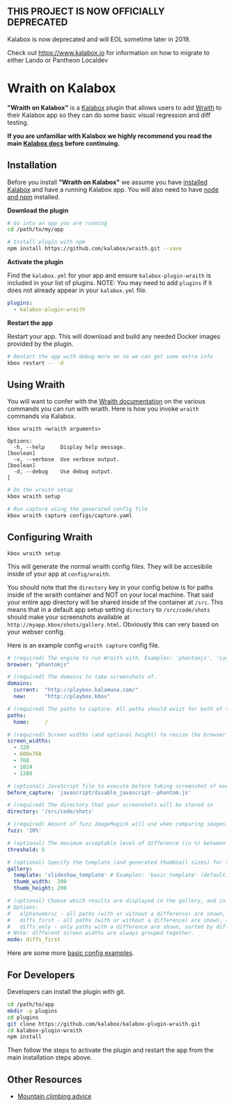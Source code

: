 THIS PROJECT IS NOW OFFICIALLY DEPRECATED
-----------------------------------------

Kalabox is now deprecated and will EOL sometime later in 2019. 

Check out https://www.kalabox.io for information on how to migrate to either Lando or Pantheon Localdev

Wraith on Kalabox
=================

**"Wraith on Kalabox"** is a [Kalabox](http://kalabox.io) plugin that allows users to add [Wraith](http://bbc-news.github.io/wraith/) to their Kalabox app so they can do some basic visual regression and diff testing.

**If you are unfamiliar with Kalabox we highly recommend you read the main [Kalabox docs](http://docs.kalabox.io) before continuing.**

Installation
------------

Before you install **"Wraith on Kalabox"**  we assume you have [installed Kalabox](http://docs.kalabox.io/en/stable/users/install/) and have a running Kalabox app. You will also need to have [node and npm](http://nodejs.org) installed.

**Download the plugin**

```bash
# Go into an app you are running
cd /path/to/my/app

# Install plugin with npm
npm install https://github.com/kalabox/wraith.git --save
```

**Activate the plugin**

Find the `kalabox.yml` for your app and ensure `kalabox-plugin-wraith` is included in your list of plugins. NOTE: You may need to add `plugins` if it does not already appear in your `kalabox.yml` file.

```yaml
plugins:
  - kalabox-plugin-wraith
```

**Restart the app**

Restart your app. This will download and build any needed Docker images provided by the plugin.

```bash
# Restart the app with debug more on so we can get some extra info
kbox restart -- -d
```

Using Wraith
------------

You will want to confer with the [Wraith documentation](http://bbc-news.github.io/wraith/) on the various commands you can run with wraith. Here is how you invoke  `wraith` commands via Kalabox.

`kbox wraith <wraith arguments>`

```
Options:
  -h, --help     Display help message.                                      [boolean]
  -v, --verbose  Use verbose output.                                        [boolean]
  -d, --debug    Use debug output.                                          [
```

```bash
# Do the wraith setup
kbox wraith setup

# Run capture using the generated config file
kbox wraith capture configs/capture.yaml
```

Configuring Wraith
------------------

`kbox wraith setup`

This will generate the normal wraith config files. They will be accesibile inside of your app at `config/wraith`.

You should note that the `directory` key in your config below is for paths inside of the wraith container and NOT on your local machine. That said your entire app directory will be shared inside of the container at `/src`. This means that in a default app setup setting `directory` to `/src/code/shots` should make your screenshots available at `http://myapp.kbox/shots/gallery.html`. Obviously this can very based on your webser config.

Here is an example config `wraith capture` config file.

```yaml
# (required) The engine to run Wraith with. Examples: 'phantomjs', 'casperjs', 'slimerjs'
browser: "phantomjs"

# (required) The domains to take screenshots of.
domains:
  current:  "http://playbox.kalamuna.com/"
  new:      "http://playbox.kbox"

# (required) The paths to capture. All paths should exist for both of the domains specified above.
paths:
  home:     /

# (required) Screen widths (and optional height) to resize the browser to before taking the screenshot.
screen_widths:
  - 320
  - 600x768
  - 768
  - 1024
  - 1280

# (optional) JavaScript file to execute before taking screenshot of every path. Default: nil
before_capture: 'javascript/disable_javascript--phantom.js'

# (required) The directory that your screenshots will be stored in
directory: '/src/code/shots'

# (required) Amount of fuzz ImageMagick will use when comparing images. A higher fuzz makes the comparison less strict.
fuzz: '20%'

# (optional) The maximum acceptable level of difference (in %) between two images before Wraith reports a failure. Default: 0
threshold: 5

# (optional) Specify the template (and generated thumbnail sizes) for the gallery output.
gallery:
  template: 'slideshow_template' # Examples: 'basic_template' (default), 'slideshow_template'
  thumb_width:  200
  thumb_height: 200

# (optional) Choose which results are displayed in the gallery, and in what order. Default: alphanumeric
# Options:
#   alphanumeric - all paths (with or without a difference) are shown, sorted by path
#   diffs_first - all paths (with or without a difference) are shown, sorted by difference size (largest first)
#   diffs_only - only paths with a difference are shown, sorted by difference size (largest first)
# Note: different screen widths are always grouped together.
mode: diffs_first

```

Here are some more [basic config examples](http://bbc-news.github.io/wraith/configs.html).

For Developers
--------------

Developers can install the plugin with git.

```bash
cd /path/to/app
mkdir -p plugins
cd plugins
git clone https://github.com/kalabox/kalabox-plugin-wraith.git
cd kalabox-plugin-wraith
npm install
```

Then follow the steps to activate the plugin and restart the app from the main installation steps above.

Other Resources
---------------

* [Mountain climbing advice](https://www.youtube.com/watch?v=tkBVDh7my9Q)
